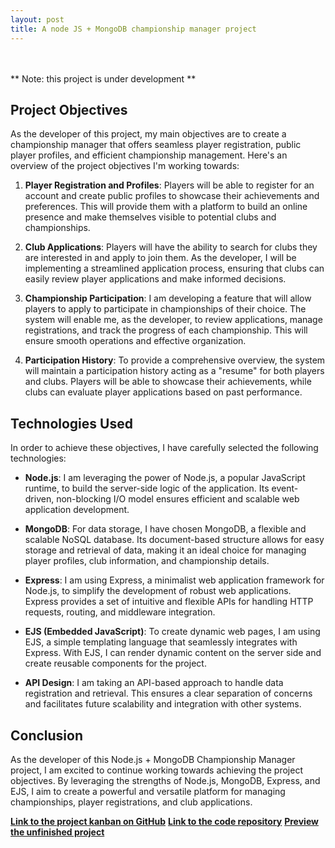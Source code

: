 ```yaml
---
layout: post
title: A node JS + MongoDB championship manager project
---
```

<br>
<br>
** Note: this project is under development **

## Project Objectives

As the developer of this project, my main objectives are to create a championship manager that offers seamless player registration, public player profiles, and efficient championship management. Here's an overview of the project objectives I'm working towards:

1. **Player Registration and Profiles**: Players will be able to register for an account and create public profiles to showcase their achievements and preferences. This will provide them with a platform to build an online presence and make themselves visible to potential clubs and championships.

2. **Club Applications**: Players will have the ability to search for clubs they are interested in and apply to join them. As the developer, I will be implementing a streamlined application process, ensuring that clubs can easily review player applications and make informed decisions.

3. **Championship Participation**: I am developing a feature that will allow players to apply to participate in championships of their choice. The system will enable me, as the developer, to review applications, manage registrations, and track the progress of each championship. This will ensure smooth operations and effective organization.

4. **Participation History**: To provide a comprehensive overview, the system will maintain a participation history acting as a "resume" for both players and clubs. Players will be able to showcase their achievements, while clubs can evaluate player applications based on past performance.

## Technologies Used

In order to achieve these objectives, I have carefully selected the following technologies:

- **Node.js**: I am leveraging the power of Node.js, a popular JavaScript runtime, to build the server-side logic of the application. Its event-driven, non-blocking I/O model ensures efficient and scalable web application development.

- **MongoDB**: For data storage, I have chosen MongoDB, a flexible and scalable NoSQL database. Its document-based structure allows for easy storage and retrieval of data, making it an ideal choice for managing player profiles, club information, and championship details.

- **Express**: I am using Express, a minimalist web application framework for Node.js, to simplify the development of robust web applications. Express provides a set of intuitive and flexible APIs for handling HTTP requests, routing, and middleware integration.

- **EJS (Embedded JavaScript)**: To create dynamic web pages, I am using EJS, a simple templating language that seamlessly integrates with Express. With EJS, I can render dynamic content on the server side and create reusable components for the project.

- **API Design**: I am taking an API-based approach to handle data registration and retrieval. This ensures a clear separation of concerns and facilitates future scalability and integration with other systems.

## Conclusion

As the developer of this Node.js + MongoDB Championship Manager project, I am excited to continue working towards achieving the project objectives. By leveraging the strengths of Node.js, MongoDB, Express, and EJS, I aim to create a powerful and versatile platform for managing championships, player registrations, and club applications.

**[Link to the project kanban on GitHub](https://github.com/users/nivandosoares/projects/1)**
**[Link to the code repository](https://github.com/nivandosoares/myclub)**
**[Preview the unfinished project](https://myclub.onrender.com/)**
